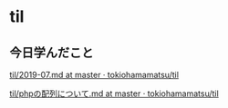 # til

## 今日学んだこと

[til/2019\-07\.md at master · tokiohamamatsu/til](https://github.com/tokiohamamatsu/til/blob/master/tir/2019-07.md#17)

[til/phpの配列について\.md at master · tokiohamamatsu/til](https://github.com/tokiohamamatsu/til/blob/master/php/php%E3%81%AE%E9%85%8D%E5%88%97%E3%81%AB%E3%81%A4%E3%81%84%E3%81%A6.md#%E9%80%A3%E6%83%B3%E9%85%8D%E5%88%97%E3%81%AE%E3%82%AD%E3%83%BC%E3%81%AE%E5%8F%96%E5%BE%97)